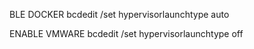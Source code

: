BLE DOCKER
bcdedit /set hypervisorlaunchtype auto

 

ENABLE VMWARE
bcdedit /set hypervisorlaunchtype off
